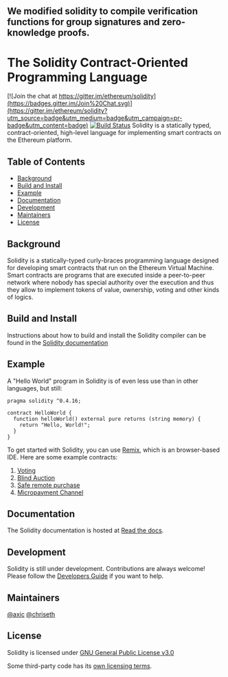 ## We modified solidity to compile verification functions for group signatures and zero-knowledge proofs.

# The Solidity Contract-Oriented Programming Language
[![Join the chat at https://gitter.im/ethereum/solidity](https://badges.gitter.im/Join%20Chat.svg)](https://gitter.im/ethereum/solidity?utm_source=badge&utm_medium=badge&utm_campaign=pr-badge&utm_content=badge) [![Build Status](https://travis-ci.org/ethereum/solidity.svg?branch=develop)](https://travis-ci.org/ethereum/solidity)
Solidity is a statically typed, contract-oriented, high-level language for implementing smart contracts on the Ethereum platform.

## Table of Contents

- [Background](#background)
- [Build and Install](#build-and-install)
- [Example](#example)
- [Documentation](#documentation)
- [Development](#development)
- [Maintainers](#maintainers)
- [License](#license)

## Background

Solidity is a statically-typed curly-braces programming language designed for developing smart contracts
that run on the Ethereum Virtual Machine. Smart contracts are programs that are executed inside a peer-to-peer
network where nobody has special authority over the execution and thus they allow to implement tokens of value,
ownership, voting and other kinds of logics.

## Build and Install

Instructions about how to build and install the Solidity compiler can be found in the [Solidity documentation](https://solidity.readthedocs.io/en/latest/installing-solidity.html#building-from-source)


## Example

A "Hello World" program in Solidity is of even less use than in other languages, but still:

```
pragma solidity ^0.4.16;

contract HelloWorld {
  function helloWorld() external pure returns (string memory) {
    return "Hello, World!";
  }
}
```

To get started with Solidity, you can use [Remix](https://remix.ethereum.org/), which is an
browser-based IDE. Here are some example contracts:

1. [Voting](https://solidity.readthedocs.io/en/v0.4.24/solidity-by-example.html#voting)
2. [Blind Auction](https://solidity.readthedocs.io/en/v0.4.24/solidity-by-example.html#blind-auction)
3. [Safe remote purchase](https://solidity.readthedocs.io/en/v0.4.24/solidity-by-example.html#safe-remote-purchase)
4. [Micropayment Channel](https://solidity.readthedocs.io/en/v0.4.24/solidity-by-example.html#micropayment-channel)

## Documentation

The Solidity documentation is hosted at [Read the docs](https://solidity.readthedocs.io).

## Development

Solidity is still under development. Contributions are always welcome!
Please follow the
[Developers Guide](https://solidity.readthedocs.io/en/latest/contributing.html)
if you want to help.

## Maintainers
[@axic](https://github.com/axic)
[@chriseth](https://github.com/chriseth)

## License
Solidity is licensed under [GNU General Public License v3.0](LICENSE.txt)

Some third-party code has its [own licensing terms](cmake/templates/license.h.in).
